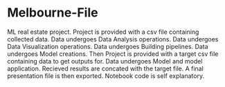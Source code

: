 # Melbourne-File
ML real estate project.
Project is provided with a csv file containing collected data.
Data undergoes Data Analysis operations.
Data undergoes Data Visualization operations.
Data undergoes Building pipelines.
Data undergoes Model creations.
Then Project is provided with a target csv file containing data to get outputs for.
Data undergoes Model and model application.
Recieved results are concated with the target file.
A final presentation file is then exported.
Notebook code is self explanatory.
